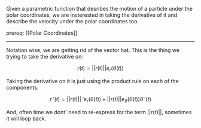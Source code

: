 Given a parametric function that desribes the motion of a particle under the polar coordinates, we are insterested in taking the derivative of it and describe the velocity under the polar coordinates too. 

prereq: [[Polar Coordinates]]

--- 

Notation wise, we are getting rid of the vector hat. This is the thing we trying to take the derivative on: 

$$r(t) = ||r(t)||e_r(\theta(t))$$

Taking the derivative on it is just using the product rule on each of the components: 

$$r\;'(t) = ||r(t)||\;'e_r(\theta(t)) + ||r(t)||e_\theta (\theta(t))\theta\;'(t)$$

And, often time we dont' need to re-express for the term $||r(t)||$, sometimes it will loop back.

